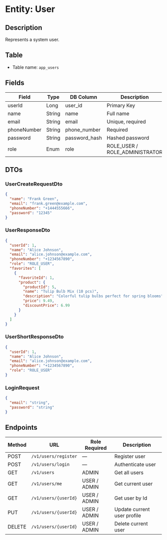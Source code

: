 # Entity: User

## Description
Represents a system user.

## Table
- Table name: `app_users`

## Fields

| Field       | Type   | DB Column     | Description                    |
|-------------|--------|---------------|--------------------------------|
| userId      | Long   | user_id       | Primary Key                    |
| name        | String | name          | Full name                      |
| email       | String | email         | Unique, required               |
| phoneNumber | String | phone_number  | Required                       |
| password    | String | password_hash | Hashed password                |
| role        | Enum   | role          | ROLE_USER / ROLE_ADMINISTRATOR |

## DTOs

### UserCreateRequestDto

```json
{
  "name": "Frank Green",
  "email": "frank.green@example.com",
  "phoneNumber": "+1444555666",
  "password": "12345"
}
```

### UserResponseDto

```json
{
  "userId": 1,
  "name": "Alice Johnson",
  "email": "alice.johnson@example.com",
  "phoneNumber": "+1234567890",
  "role": "ROLE_USER",
  "favorites": [
    {
      "favoriteId": 1,
      "product": {
        "productId": 5,
        "name": "Tulip Bulb Mix (10 pcs)",
        "description": "Colorful tulip bulbs perfect for spring blooms",
        "price": 9.49,
        "discountPrice": 6.99
      }
    }
  ]
}
```

### UserShortResponseDto

```json
{
  "userId": 1,
  "name": "Alice Johnson",
  "email": "alice.johnson@example.com",
  "phoneNumber": "+1234567890",
  "role": "ROLE_USER"
}
```

### LoginRequest
```json
{
  "email": "string",
  "password": "string"
}
```

## Endpoints

| Method | URL                  | Role Required | Description                 |
|--------|----------------------|---------------|-----------------------------|
| POST   | `/v1/users/register` | —             | Register user               |
| POST   | `/v1/users/login`    | —             | Authenticate user           |
| GET    | `/v1/users`          | ADMIN         | Get all users               |
| GET    | `/v1/users/me`       | USER / ADMIN  | Get current user            |
| GET    | `/v1/users/{userId}` | USER / ADMIN  | Get user by Id              |
| PUT    | `/v1/users/{userId}` | USER / ADMIN  | Update current user profile |
| DELETE | `/v1/users/{userId}` | USER / ADMIN  | Delete current user         |